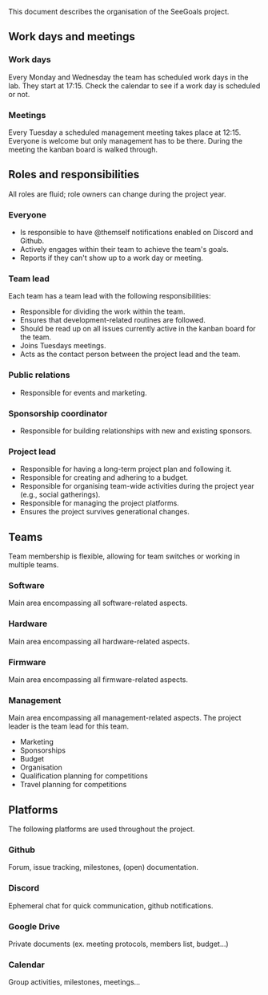 This document describes the organisation of the SeeGoals project.

## Work days and meetings

### Work days
Every Monday and Wednesday the team has scheduled work days in the lab. They start at 17:15. Check the calendar to see if a work day is scheduled or not.

### Meetings
Every Tuesday a scheduled management meeting takes place at 12:15. Everyone is welcome but only management has to be there. During the meeting the kanban board is walked through.

## Roles and responsibilities
All roles are fluid; role owners can change during the project year.

### Everyone
- Is responsible to have @themself notifications enabled on Discord and Github.
- Actively engages within their team to achieve the team's goals.
- Reports if they can't show up to a work day or meeting.

### Team lead
Each team has a team lead with the following responsibilities:
- Responsible for dividing the work within the team.
- Ensures that development-related routines are followed.
- Should be read up on all issues currently active in the kanban board for the team.
- Joins Tuesdays meetings.
- Acts as the contact person between the project lead and the team.

### Public relations
- Responsible for events and marketing.

### Sponsorship coordinator
- Responsible for building relationships with new and existing sponsors.

### Project lead
- Responsible for having a long-term project plan and following it.
- Responsible for creating and adhering to a budget.
- Responsible for organising team-wide activities during the project year (e.g., social gatherings).
- Responsible for managing the project platforms.
- Ensures the project survives generational changes.

## Teams
Team membership is flexible, allowing for team switches or working in multiple teams.

### Software
Main area encompassing all software-related aspects.

### Hardware
Main area encompassing all hardware-related aspects.

### Firmware
Main area encompassing all firmware-related aspects.

### Management
Main area encompassing all management-related aspects. The project leader is the team lead for this team.

- Marketing  
- Sponsorships  
- Budget  
- Organisation  
- Qualification planning for competitions  
- Travel planning for competitions  

## Platforms
The following platforms are used throughout the project.

### Github
Forum, issue tracking, milestones, (open) documentation.

### Discord
Ephemeral chat for quick communication, github notifications.

### Google Drive
Private documents (ex. meeting protocols, members list, budget...)

### Calendar
Group activities, milestones, meetings...